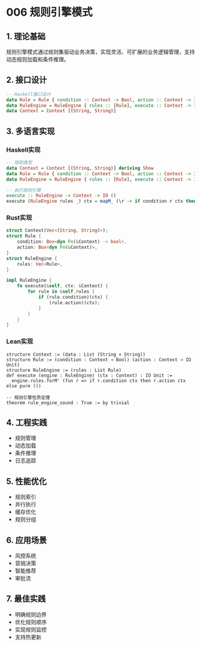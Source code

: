 # 006 规则引擎模式

## 1. 理论基础

规则引擎模式通过规则集驱动业务决策，实现灵活、可扩展的业务逻辑管理，支持动态规则加载和条件推理。

## 2. 接口设计

```haskell
-- Haskell接口设计
data Rule = Rule { condition :: Context -> Bool, action :: Context -> IO () }
data RuleEngine = RuleEngine { rules :: [Rule], execute :: Context -> IO () }
data Context = Context [(String, String)]
```

## 3. 多语言实现

### Haskell实现

```haskell
-- 规则类型
data Context = Context [(String, String)] deriving Show
data Rule = Rule { condition :: Context -> Bool, action :: Context -> IO () }
data RuleEngine = RuleEngine { rules :: [Rule], execute :: Context -> IO () }

-- 执行规则引擎
execute :: RuleEngine -> Context -> IO ()
execute (RuleEngine rules _) ctx = mapM_ (\r -> if condition r ctx then action r ctx else return ()) rules
```

### Rust实现

```rust
struct Context(Vec<(String, String)>);
struct Rule {
    condition: Box<dyn Fn(&Context) -> bool>,
    action: Box<dyn Fn(&Context)>,
}
struct RuleEngine {
    rules: Vec<Rule>,
}

impl RuleEngine {
    fn execute(&self, ctx: &Context) {
        for rule in &self.rules {
            if (rule.condition)(ctx) {
                (rule.action)(ctx);
            }
        }
    }
}
```

### Lean实现

```lean
structure Context := (data : List (String × String))
structure Rule := (condition : Context → Bool) (action : Context → IO Unit)
structure RuleEngine := (rules : List Rule)
def execute (engine : RuleEngine) (ctx : Context) : IO Unit :=
  engine.rules.forM' (fun r => if r.condition ctx then r.action ctx else pure ())

-- 规则引擎性质定理
theorem rule_engine_sound : True := by trivial
```

## 4. 工程实践

- 规则管理
- 动态加载
- 条件推理
- 日志追踪

## 5. 性能优化

- 规则索引
- 并行执行
- 缓存优化
- 规则分组

## 6. 应用场景

- 风控系统
- 营销决策
- 智能推荐
- 审批流

## 7. 最佳实践

- 明确规则边界
- 优化规则顺序
- 实现规则监控
- 支持热更新

